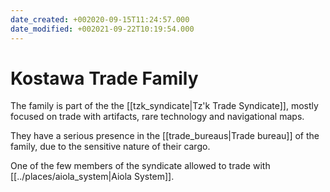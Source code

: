 ```yaml
---
date_created: +002020-09-15T11:24:57.000
date_modified: +002021-09-22T10:19:54.000
---
```


# Kostawa Trade Family

The family is part of the the [[tzk_syndicate|Tz'k Trade Syndicate]], mostly focused on trade with artifacts, rare technology and navigational maps.

They have a serious presence in the [[trade_bureaus|Trade bureau]] of the family, due to the sensitive nature of their cargo.

One of the few members of the syndicate allowed to trade with [[../places/aiola_system|Aiola System]].
